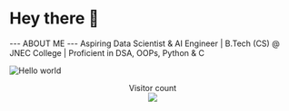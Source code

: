 # Hey there :wave:

--- ABOUT ME ---
Aspiring Data Scientist & AI Engineer | B.Tech (CS) @ JNEC College | Proficient in DSA, OOPs, Python & C

<img src="https://raw.githubusercontent.com/sagar-viradiya/sagar-viradiya/master/resources/banner.png" alt="Hello world">

<p align="center"> 
  Visitor count<br>
  <img src="https://komarev.com/ghpvc/?username=akashch1512" />
</p>
